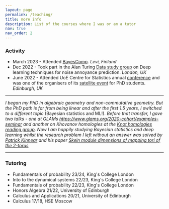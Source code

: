 ```yaml
---
layout: page
permalink: /teaching/
title: more info
description: List of the courses where I was or am a tutor
nav: true
nav_order: 2
---
```

### Activity
- March 2023 - Attended [BayesComp](https://bayescomp2023.com). *Levi, Finland*
- Dec 2022 - Took part in the Alan Turing [Data study group](https://www.turing.ac.uk/events/data-study-group-december-2022) on Deep learning techniques for noise annoyance prediction. *London, UK*
- June 2022 - Attended UoE Centre for Statistics annual [conference](https://centreforstatistics.maths.ed.ac.uk/cfs/events/the-cfs-annual-conference/cfsc-2022) and was one of the organisers of its [satellite event](https://centreforstatistics.maths.ed.ac.uk/cfs/events/the-cfs-annual-conference/cfs-phd-student-day-2022) for PhD students. *Edinburgh, UK*
___

*I began my PhD in algebraic geometry and non-commutative geometry.  But the PhD path is far from being linear and after the first 1.5 years, I switched to a different topic* (Bayesian statistics and ML!). *Before that transfer, I gave two talks - one at GLAMs https://www.glams.org/2020-cohort/examples-seminar and another on Khovanov homologies at the [Knot homologies reading group](https://sites.google.com/site/psafronov/notes/knot-homology). Now I am happily studying Bayesian statistics and deep learning whilst the research problem I left without an answer was solved by [Patrick Kinnear](https://www.maths.ed.ac.uk/~s1524448/) and his paper [Skein module dimensions of mapping tori of the 2-torus](https://arxiv.org/abs/2304.07332)* 


---
### Tutoring 
- Fundamentals of probability 23/24, King's College London
- Into to the dynamical systems 22/23, King's College London
- Fundamentals of probability 22/23, King's College London
- Honors Algebra 21/22, University of Edinburgh
- Calculus and Applications 20/21, University of Edinburgh
- Calculus 17/18, HSE Moscow
  
